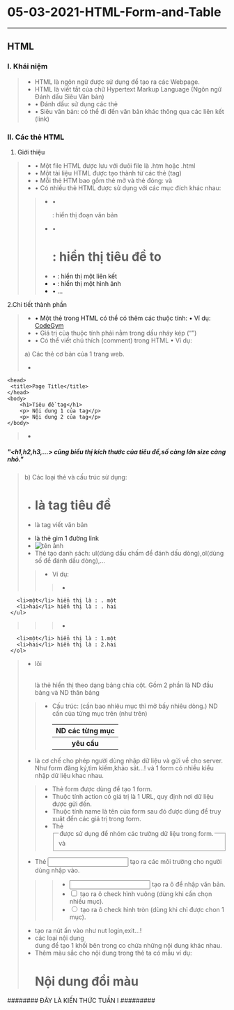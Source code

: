# 05-03-2021-HTML-Form-and-Table
***
## HTML
### I. Khái niệm
>
>- HTML là ngôn ngữ được sử dụng để tạo ra các Webpage.
>- HTML là viết tắt của chữ Hypertext Markup Language (Ngôn ngữ Đánh dấu Siêu Văn bản)
>- • Đánh dấu: sử dụng các thẻ
>- • Siêu văn bản: có thể đi đến văn bản khác thông qua các liên kết (link)
> 
### II. Các thẻ HTML
>
1. Giới thiệu
>- • Một file HTML được lưu với đuôi file là .htm hoặc .html
>- • Một tài liệu HTML được tạo thành từ các thẻ (tag)
>- • Mỗi thẻ HTM bao gồm thẻ mở và thẻ đóng: <tag> và </tag>
>- • Có nhiều thẻ HTML được sử dụng với các mục đích khác nhau:
>>-  • <p>: hiển thị đoạn văn bản
>>-  • <h1>: hiển thị tiêu đề to
>>-  • <a>: hiển thị một liên kết
>>-  • <img>: hiển thị một hình ảnh
>>-  • …
> 
2.Chi tiết thành phần
>
>- • Một thẻ trong HTML có thể có thêm các thuộc tính:
     • Ví dụ: <a href=“http://codegym.vn”>CodeGym</a>
>- • Giá trị của thuộc tính phải nằm trong dấu nháy kép (“”)
>- • Có thể viết chú thích (comment) trong HTML
    • Ví dụ: <!-- Đây là một chú thích -->
>
> a) Các thẻ cơ bản của 1 trang web.
>
>- <html>
    <head>
     <title>Page Title</title>
    </head>
    <body>
        <h1>Tiêu đề tag</h1>
        <p> Nội dung 1 của tag</p>
        <p> Nội dung 2 của tag</p>
    </body>
>- </html>

##### "<h1,h2,h3,...> cũng biểu thị kích thước của tiêu đề,số càng lớn size càng nhỏ."
>
> b) Các loại thẻ và cấu trúc sử dụng:
>
>- <h1>là tag tiêu đề</h1>
>- <p>là tag viết văn bản</p>
>- <a>là thẻ gim 1 đường link</a>
>- <img src="link ảnh" alt="tên ảnh" style="size ảnh">
>- Thẻ tạo danh sách: ul(dùng dấu chấm để đánh dấu dòng),ol(dùng số để đánh dấu dòng),...
>>- Ví dụ:
>>>- <ul>
       <li>một</li> hiển thị là : . một
       <li>hai</li> hiển thị là : . hai
     </ul>

>>>- <ol>
       <li>một</li> hiển thị là : 1.một
       <li>hai</li> hiển thị là : 2.hai
     </ol>
>- <table>lõi</table> là thẻ hiển thị theo dạng bảng chia cột. Gồm 2 phần là <thead>ND đầu bảng</thead> và <tbody>ND thân bảng</tbody>
>>- Cấu trúc: <table>
                   <thead>
                         <th>ND các từng mục</th>(cần bao nhiêu mục thì mở bấy nhiêu dòng.)
                   </thead>
                   <tbody>
                         <tr>ND cần của từng mục trên <th> yêu cầu</tr>(như trên)
                   </tbody>
             </table>
>- <form></form> là cơ chế cho phép người dùng nhập dữ liệu và gửi về cho server. Như form đăng ký,tìm kiếm,khảo sát...! và 1 form có nhiều kiểu nhập dữ liệu khac nhau.
>>- Thẻ form được dùng để tạo 1 form.
>>- Thuộc tính action có giá trị là 1 URL, quy định nơi dữ liệu được gửi đến.
>>- Thuộc tính name là tên của form sau đó được dùng để truy xuât đến các giá trị trong form.
>>- Thẻ <fieldset> và <legend> được sử dụng để nhóm các trường dữ liệu trong form.
>- Thẻ <input> tạo ra các môi trường cho người dùng nhập vào.
>>>- <input type="text"> tạo ra ô để nhập văn bản.
>>>- <input type="checkbox"> tạo ra ô check hình vuông (dùng khi cần chọn nhiều mục).
>>>- <input type="radio"> tạo ra ô check hình tròn (dùng khi chỉ được chon 1 mục).
>- <buttom>tạo ra nút ấn vào</buttom> như nut login,exit...!
>- <div>các loại nội dung</div> dung để tạo 1 khối bên trong co chứa những nội dung khác nhau.
>- Thêm màu sắc cho nội dung trong thẻ ta có mẫu ví dụ: <h1 style="color: màu;">Nội dung đổi màu</h1>
>

######## ĐÂY LÀ KIẾN THỨC TUẦN I #########